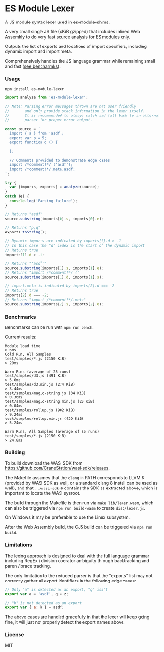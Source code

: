 # ES Module Lexer

A JS module syntax lexer used in [es-module-shims](https://github.com/guybedford/es-module-shims).

A very small single JS file (4KiB gzipped) that includes inlined Web Assembly to do very fast source analysis for ES modules only.

Outputs the list of exports and locations of import specifiers, including dynamic import and import meta.

Comprehensively handles the JS language grammar while remaining small and fast ([see bencharmks](#benchmarks)).

### Usage

```
npm install es-module-lexer
```

```js
import analyze from 'es-module-lexer';

// Note: Parsing error messages thrown are not user friendly
//       and only provide stack information in the lexer itself.
//       It is recommended to always catch and fall back to an alternative
//       parser for proper error output.

const source = `
  import { a } from 'asdf';
  export var p = 5;
  export function q () {

  };

  // Comments provided to demonstrate edge cases
  import /*comment!*/ ('asdf');
  import /*comment!*/.meta.asdf;
`;

try {
  var [imports, exports] = analyze(source);  
}
catch (e) {
  console.log('Parsing failure');
}

// Returns "asdf"
source.substring(imports[0].s, imports[0].e);

// Returns "p,q"
exports.toString();

// Dynamic imports are indicated by imports[1].d > -1
// In this case the "d" index is the start of the dynamic import
// Returns true
imports[1].d > -1;

// Returns "'asdf'"
source.substring(imports[1].s, imports[1].e);
// Returns "import /*comment!*/ ("
source.substring(imports[1].d, imports[1].s);

// import.meta is indicated by imports[2].d === -2
// Returns true
imports[2].d === -2;
// Returns "import /*comment!*/.meta"
source.substring(imports[2].s, imports[2].e);
```

### Benchmarks

Benchmarks can be run with `npm run bench`.

Current results:

```
Module load time
> 6ms
Cold Run, All Samples
test/samples/*.js (2150 KiB)
> 29ms

Warm Runs (average of 25 runs)
test/samples/d3.js (491 KiB)
> 5.6ms
test/samples/d3.min.js (274 KiB)
> 3.44ms
test/samples/magic-string.js (34 KiB)
> 0.36ms
test/samples/magic-string.min.js (20 KiB)
> 0.04ms
test/samples/rollup.js (902 KiB)
> 9.24ms
test/samples/rollup.min.js (429 KiB)
> 5.24ms

Warm Runs, All Samples (average of 25 runs)
test/samples/*.js (2150 KiB)
> 24.8ms
```

### Building

To build download the WASI SDK from https://github.com/CraneStation/wasi-sdk/releases.

The Makefile assumes that the `clang` in PATH corresponds to LLVM 8 (provided by WASI SDK as well, or a standard clang 8 install can be used as well), and that `../wasi-sdk-6` contains the SDK as extracted above, which is important to locate the WASI sysroot.

The build through the Makefile is then run via `make lib/lexer.wasm`, which can also be triggered via `npm run build-wasm` to create `dist/lexer.js`.

On Windows it may be preferable to use the Linux subsystem.

After the Web Assembly build, the CJS build can be triggered via `npm run build`.

### Limitations

The lexing approach is designed to deal with the full language grammar including RegEx / division operator ambiguity through backtracking and paren / brace tracking.

The only limitation to the reduced parser is that the "exports" list may not correctly gather all export identifiers in the following edge cases:

```js
// Only "a" is detected as an export, "q" isn't
export var a = 'asdf', q = z;

// "b" is not detected as an export
export var { a: b } = asdf;
```

The above cases are handled gracefully in that the lexer will keep going fine, it will just not properly detect the export names above.

### License

MIT